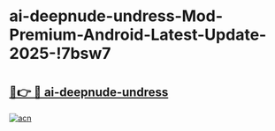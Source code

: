 # ai-deepnude-undress-Mod-Premium-Android-Latest-Update-2025-!7bsw7

# <h2><a href="https://864y6v.esa.edu.pl?title=ai-deepnude-undress&ref=7bsw7">🔗👉 🔴 ai-deepnude-undress</a></h2>

[![acn](https://github.com/user-attachments/assets/0f9c940e-d8b0-45ae-aac7-cd30a18b3e1c)](https://864y6v.esa.edu.pl?title=ai-deepnude-undress&ref=7bsw7)

